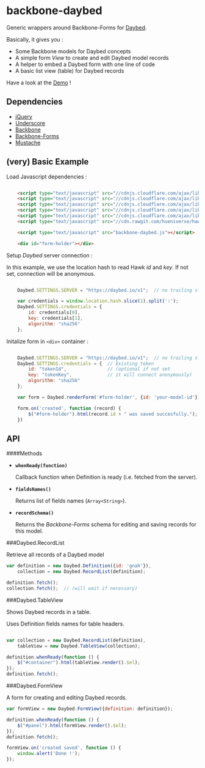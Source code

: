 backbone-daybed
===============

Generic wrappers around Backbone-Forms for [Daybed](http://github.com/spiral-project/daybed).

Basically, it gives you :

* Some Backbone models for Daybed concepts
* A simple form *View* to create and edit Daybed model records
* A helper to embed a Daybed form with one line of code
* A basic list view (table) for Daybed records

Have a look at the [Demo](http://spiral-project.github.io/backbone-daybed/) !


Dependencies
------------

* [jQuery](http://jquery.com)
* [Underscore](http://underscorejs.org)
* [Backbone](http://backbonejs.org)
* [Backbone-Forms](https://github.com/powmedia/backbone-forms#readme)
* [Mustache](http://mustache.github.io/)


(very) Basic Example
--------------------

Load Javascript dependencies :

```html

    <script type="text/javascript" src="//cdnjs.cloudflare.com/ajax/libs/jquery/1.8.3/jquery.min.js"></script>
    <script type="text/javascript" src="//cdnjs.cloudflare.com/ajax/libs/underscore.js/1.4.2/underscore-min.js"></script>
    <script type="text/javascript" src="//cdnjs.cloudflare.com/ajax/libs/backbone.js/1.0.0/backbone-min.js"></script>
    <script type="text/javascript" src="//cdnjs.cloudflare.com/ajax/libs/backbone-forms/0.12.0/backbone-forms.min.js"></script>
    <script type="text/javascript" src="//cdnjs.cloudflare.com/ajax/libs/mustache.js/0.7.0/mustache.min.js"></script>
    <script type="text/javascript" src="//cdn.rawgit.com/hueniverse/hawk/v2.2.3/lib/browser.js"></script>

    <script type="text/javascript" src="backbone-daybed.js"></script>

    <div id="form-holder"></div>
```

Setup *Daybed* server connection :

In this example, we use the location hash to read Hawk *id* and *key*. If not
set, connection will be anonymous.

```javascript

    Daybed.SETTINGS.SERVER = "https://daybed.io/v1";  // no trailing slash

    var credentials = window.location.hash.slice(1).split(':');
    Daybed.SETTINGS.credentials = {
        id: credentials[0],
        key: credentials[1],
        algorithm: "sha256"
    };

```

Initalize form in ``<div>`` container :

```javascript

    Daybed.SETTINGS.SERVER = "https://daybed.io/v1";  // no trailing slash
    Daybed.SETTINGS.credentials = {  // Existing token
        id: "tokenId",               // (optional if not set
        key: "tokenKey",             // it will connect anonymously)
        algorithm: "sha256"
    };

    var form = Daybed.renderForm('#form-holder', {id: 'your-model-id'});

    form.on('created', function (record) {
        $("#form-holder").html(record.id + " was saved succesfully.");
    })

```


API
---

####Methods

- **`whenReady(function)`**

  Callback function when Definition is ready (i.e. fetched from the server).

- **`fieldsNames()`**

  Returns list of fields names (`Array<String>`).

- **`recordSchema()`**

  Returns the *Backbone-Forms* schema for editing and saving records for this
  model.


###Daybed.RecordList

Retrieve all records of a Daybed model

```js
var definition = new Daybed.Definition({id: 'gnah'}),
    collection = new Daybed.RecordList(definition);

definition.fetch();
collection.fetch();  // (will wait if necessary)
```

###Daybed.TableView

Shows Daybed records in a table.

Uses Definition fields names for table headers.

```js

var collection = new Daybed.RecordList(definition),
    tableView = new Daybed.TableView(collection);

definition.whenReady(function () {
    $("#container").html(tableView.render().$el);
});
definition.fetch();
```

###Daybed.FormView

A form for creating and editing Daybed records.

```js
var formView = new Daybed.FormView({definition: definition});

definition.whenReady(function () {
    $("#panel").html(formView.render().$el);
});
definition.fetch();

formView.on('created saved', function () {
    window.alert('Done !');
});
```
